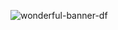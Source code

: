![wonderful-banner-df](https://github.com/user-attachments/assets/e1a0cfab-ea80-482a-b726-32fc57a23dab)
